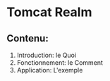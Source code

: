 <!DOCTYPE html>
<meta charset="utf-8">
<html>
<body>
<h1>Tomcat Realm</h1>

<h2> Contenu: </h2>
<ol>
<li>Introduction: le Quoi</li>
<li>Fonctionnement: le Comment</li>
<li>Application: L'exemple</li>
</ol>

